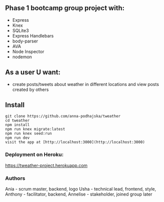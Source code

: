 ## Phase 1 bootcamp group project with:

 - Express
 - Knex
 - SQLite3
 - Express Handlebars
 - body-parser
 - AVA
 - Node Inspector
 - nodemon

## As a user U want:
- create posts/tweets about weather in different locations and view posts created by others

## Install

```
git clone https://github.com/anna-podhajska/tweather
cd tweather
npm install
npm run knex migrate:latest
npm run knex seed:run
npm run dev
visit the app at [http://localhost:3000](http://localhost:3000)
```

### Deployment on Heroku:
https://tweather-project.herokuapp.com

### Authors
Ania - scrum master, backend, logo
Usha - technical lead, frontend, style,
Anthony - facilitator, backend,
Annelise - stakeholder, joined group later
